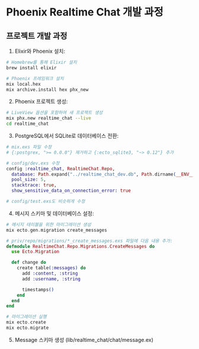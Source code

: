 # Phoenix Realtime Chat 개발 과정

## 프로젝트 개발 과정

1. Elixir와 Phoenix 설치:
```bash
# Homebrew를 통해 Elixir 설치
brew install elixir

# Phoenix 프레임워크 설치
mix local.hex
mix archive.install hex phx_new
```

2. Phoenix 프로젝트 생성:
```bash
# LiveView 옵션을 포함하여 새 프로젝트 생성
mix phx.new realtime_chat --live
cd realtime_chat
```

3. PostgreSQL에서 SQLite로 데이터베이스 전환:
```elixir
# mix.exs 파일 수정
# {:postgrex, ">= 0.0.0"} 제거하고 {:ecto_sqlite3, "~> 0.12"} 추가

# config/dev.exs 수정
config :realtime_chat, RealtimeChat.Repo,
  database: Path.expand("../realtime_chat_dev.db", Path.dirname(__ENV__.file)),
  pool_size: 5,
  stacktrace: true,
  show_sensitive_data_on_connection_error: true

# config/test.exs도 비슷하게 수정
```

4. 메시지 스키마 및 데이터베이스 설정:
```elixir
# 메시지 테이블을 위한 마이그레이션 생성
mix ecto.gen.migration create_messages

# priv/repo/migrations/*_create_messages.exs 파일에 다음 내용 추가:
defmodule RealtimeChat.Repo.Migrations.CreateMessages do
  use Ecto.Migration

  def change do
    create table(:messages) do
      add :content, :string
      add :username, :string

      timestamps()
    end
  end
end

# 마이그레이션 실행
mix ecto.create
mix ecto.migrate
```

5. Message 스키마 생성 (lib/realtime_chat/chat/message.ex)
